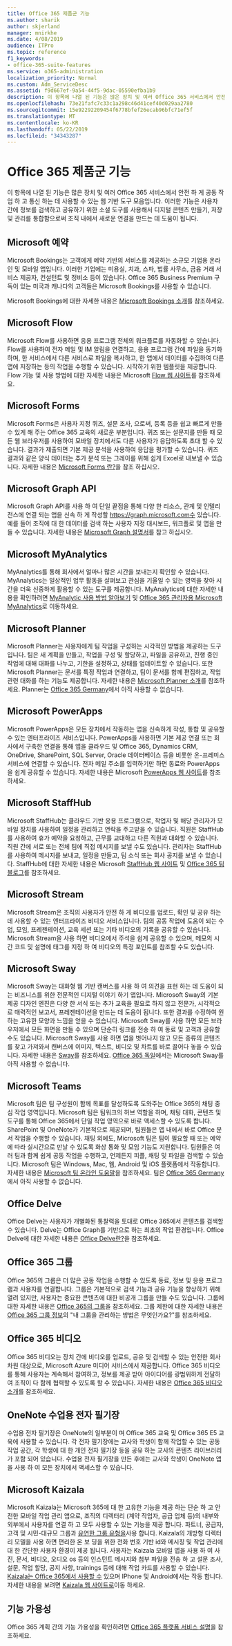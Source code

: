```yaml
---
title: Office 365 제품군 기능
ms.author: sharik
author: skjerland
manager: mnirkhe
ms.date: 4/08/2019
audience: ITPro
ms.topic: reference
f1_keywords:
- office-365-suite-features
ms.service: o365-administration
localization_priority: Normal
ms.custom: Adm_ServiceDesc
ms.assetid: f9d667ef-9a54-44f5-9dac-05590efba1b9
description: 이 항목에 나열 된 기능은 많은 장치 및 여러 Office 365 서비스에서 안전 하 게 공동 작업 하 고 통신 하는 데 사용할 수 있는 웹 기반 도구 모음입니다. 이러한 기능은 사용자 간에 정보를 검색하고 공유하기 위한 소셜 도구를 사용해서 디지털 콘텐츠 만들기, 저장 및 관리를 통합함으로써 조직 내에서 새로운 연결을 만드는 데 도움이 됩니다.
ms.openlocfilehash: 73e21fafc7c33c1a298c46d41cef40d029aa2780
ms.sourcegitcommit: 15e92292209454f6778bfef26ecab96bfc71ef5f
ms.translationtype: MT
ms.contentlocale: ko-KR
ms.lasthandoff: 05/22/2019
ms.locfileid: "34343287"
---
```

# <a name="office-365-suite-features"></a>Office 365 제품군 기능

이 항목에 나열 된 기능은 많은 장치 및 여러 Office 365 서비스에서 안전 하 게 공동 작업 하 고 통신 하는 데 사용할 수 있는 웹 기반 도구 모음입니다. 이러한 기능은 사용자 간에 정보를 검색하고 공유하기 위한 소셜 도구를 사용해서 디지털 콘텐츠 만들기, 저장 및 관리를 통합함으로써 조직 내에서 새로운 연결을 만드는 데 도움이 됩니다.
  
## <a name="microsoft-bookings"></a>Microsoft 예약
<a name="BKMK_Bookings"> </a>

Microsoft Bookings는 고객에게 예약 기반의 서비스를 제공하는 소규모 기업용 온라인 및 모바일 앱입니다. 이러한 기업에는 미용실, 치과, 스파, 법률 사무소, 금융 거래 서비스 제공자, 컨설턴트 및 정비소 등이 있습니다. Office 365 Business Premium 구독이 있는 미국과 캐나다의 고객들은 Microsoft Bookings를 사용할 수 있습니다. 
  
Microsoft Bookings에 대한 자세한 내용은 [Microsoft Bookings 소개](https://support.office.com/en-us/article/Say-hello-to-Microsoft-Bookings-47403d64-a067-4754-9ae9-00157244c27d?ui=en-US&amp;rs=en-US&amp;ad=US)를 참조하세요.
  
## <a name="microsoft-flow"></a>Microsoft Flow
<a name="BKMK_Flow"> </a>

Microsoft Flow를 사용하면 응용 프로그램 전체의 워크플로를 자동화할 수 있습니다. Flow를 사용하여 전자 메일 및 IM 알림을 연결하고, 응용 프로그램 간에 파일을 동기화하며, 한 서비스에서 다른 서비스로 파일을 복사하고, 한 앱에서 데이터를 수집하여 다른 앱에 저장하는 등의 작업을 수행할 수 있습니다. 시작하기 위한 템플릿을 제공합니다. Flow 기능 및 사용 방법에 대한 자세한 내용은 Microsoft [Flow 웹 사이트](https://flow.microsoft.com/en-us/)를 참조하세요.
  
## <a name="microsoft-forms"></a>Microsoft Forms
<a name="BKMK_Forms"> </a>

Microsoft Forms은 사용자 지정 퀴즈, 설문 조사, 으로써, 등록 등을 쉽고 빠르게 만들 수 있게 해 주는 Office 365 교육의 새로운 부분입니다. 퀴즈 또는 설문지를 만들 때 모든 웹 브라우저를 사용하여 모바일 장치에서도 다른 사용자가 응답하도록 초대 할 수 있습니다. 결과가 제출되면 기본 제공 분석을 사용하여 응답을 평가할 수 있습니다. 퀴즈 결과와 같은 양식 데이터는 추가 분석 또는 그레이를 위해 쉽게 Excel로 내보낼 수 있습니다. 자세한 내용은 [Microsoft Forms 란?](https://support.office.com/en-us/forms)을 참조 하십시오.
  
## <a name="microsoft-graph-api"></a>Microsoft Graph API
<a name="BKMK_Graph"> </a>

Microsoft Graph API를 사용 하 여 단일 끝점을 통해 다양 한 리소스, 관계 및 인텔리전스에 연결 되는 앱을 신속 하 게 작성할 https://graph.microsoft.com수 있습니다. 예를 들어 조직에 대 한 데이터를 검색 하는 사용자 지정 대시보드, 워크플로 및 앱을 만들 수 있습니다. 자세한 내용은 [Microsoft Graph 설명서](https://go.microsoft.com/fwlink/?linkid=849595)를 참고 하십시오.
  
## <a name="microsoft-myanalytics"></a>Microsoft MyAnalytics
<a name="BKMK_MyAnalytics"> </a>

MyAnalytics를 통해 회사에서 얼마나 많은 시간을 보내는지 확인할 수 있습니다. MyAnalytics는 일상적인 업무 활동을 살펴보고 관심을 기울일 수 있는 영역을 찾아 시간을 더욱 신중하게 활용할 수 있는 도구를 제공합니다. MyAnalytics에 대한 자세한 내용을 확인하려면 [MyAnalytic 사용 방법 알아보기](https://support.office.com/en-us/article/Learn-more-about-the-way-you-work-with-Microsoft-MyAnalytics-23462129-e512-40ee-acad-d968916c31b8?ui=en-US&amp;rs=en-US&amp;ad=US) 및 [Office 365 관리자용 Microsoft MyAnalytics](https://support.office.com/en-us/article/Microsoft-MyAnalytics-for-Office-365-admins-77590915-6eb0-47a6-a72f-8116cfcfc2c7)로 이동하세요.
  
## <a name="microsoft-planner"></a>Microsoft Planner
<a name="BKMK_Planner"> </a>

Microsoft Planner는 사용자에게 팀 작업을 구성하는 시각적인 방법을 제공하는 도구입니다. 팀은 새 계획을 만들고, 작업을 구성 및 할당하고, 파일을 공유하고, 진행 중인 작업에 대해 대화를 나누고, 기한을 설정하고, 상태를 업데이트할 수 있습니다. 또한 Microsoft Planner는 문서를 특정 작업과 연결하고, 팀이 문서를 함께 편집하고, 작업 관련 대화를 하는 기능도 제공합니다. 자세한 내용은 [Microsoft Planner 소개](http://go.microsoft.com/fwlink/?LinkID=718016&amp;clcid=0x4809)를 참조하세요. Planner는 [Office 365 Germany](office-365-germany.md)에서 아직 사용할 수 없습니다.
  
## <a name="microsoft-powerapps"></a>Microsoft PowerApps
<a name="BKMK_PowerApps"> </a>

Microsoft PowerApps은 모든 장치에서 작동하는 앱을 신속하게 작성, 통합 및 공유할 수 있는 엔터프라이즈 서비스입니다. PowerApps을 사용하면 기본 제공 연결 또는 회사에서 구축한 연결을 통해 앱을 클라우드 및 Office 365, Dynamics CRM, OneDrive, SharePoint, SQL Server, Oracle 데이터베이스 등을 비롯한 온-프레미스 서비스에 연결할 수 있습니다. 전자 메일 주소를 입력하기만 하면 동료와 PowerApps을 쉽게 공유할 수 있습니다. 자세한 내용은 Microsoft [PowerApps 웹 사이트](https://powerapps.microsoft.com/en-us/)를 참조하세요.
  
## <a name="microsoft-staffhub"></a>Microsoft StaffHub
<a name="BKMK_StaffHub"> </a>

Microsoft StaffHub는 클라우드 기반 응용 프로그램으로, 작업자 및 해당 관리자가 모바일 장치를 사용하여 일정을 관리하고 연락을 주고받을 수 있습니다. 직원은 StaffHub를 사용하여 휴가 예약을 요청하고, 근무를 교대하고 다른 직원과 대화할 수 있습니다. 직원 간에 서로 또는 전체 팀에 직접 메시지를 보낼 수도 있습니다. 관리자는 StaffHub를 사용하여 메시지를 보내고, 일정을 만들고, 팀 소식 또는 회사 공지를 보낼 수 있습니다. StaffHub에 대한 자세한 내용은 Microsoft [StaffHub 웹 사이트](https://staffhub.office.com/) 및 [Office 365 팀 블로그](https://blogs.office.com/2017/01/12/microsoft-staffhub-is-here/)를 참조하세요.
  
## <a name="microsoft-stream"></a>Microsoft Stream
<a name="BKMK_Stream"> </a>

Microsoft Stream은 조직의 사용자가 안전 하 게 비디오를 업로드, 확인 및 공유 하는 데 사용할 수 있는 엔터프라이즈 비디오 서비스입니다. 팀의 공동 작업에 도움이 되는 수업, 모임, 프레젠테이션, 교육 세션 또는 기타 비디오의 기록을 공유할 수 있습니다. Microsoft Stream을 사용 하면 비디오에서 주석을 쉽게 공유할 수 있으며, 메모의 시간 코드 및 설명에 태그를 지정 하 여 비디오의 특정 포인트를 참조할 수도 있습니다.
  
## <a name="microsoft-sway"></a>Microsoft Sway
<a name="BKMK_Sway"> </a>

Microsoft Sway는 대화형 웹 기반 캔버스를 사용 하 여 의견을 표현 하는 데 도움이 되는 비즈니스를 위한 전문적인 디지털 이야기 하기 앱입니다. Microsoft Sway의 기본 제공 디자인 엔진은 다양 한 서식 또는 추가 교육을 필요로 하지 않고 전문가, 시각적으로 매력적인 보고서, 프레젠테이션을 만드는 데 도움이 됩니다. 또한 결과를 수정하여 원하는 고유한 모양과 느낌을 얻을 수 있습니다. Microsoft Sway를 사용 하면 모든 브라우저에서 모든 화면을 만들 수 있으며 단순히 링크를 전송 하 여 동료 및 고객과 공유할 수도 있습니다. Microsoft Sway를 사용 하면 앱을 벗어나지 않고 모든 종류의 콘텐츠를 찾고 가져와서 캔버스에 이미지, 텍스트, 비디오 및 차트를 바로 끌어다 놓을 수 있습니다. 자세한 내용은 [Sway](https://sway.com)를 참조하세요. [Office 365 독일](office-365-germany.md)에서는 Microsoft Sway를 아직 사용할 수 없습니다.
  
## <a name="microsoft-teams"></a>Microsoft Teams
<a name="BKMK_Teams"> </a>

Microsoft 팀은 팀 구성원이 함께 목표를 달성하도록 도와주는 Office 365의 채팅 중심 작업 영역입니다. Microsoft 팀은 팀워크의 허브 역할을 하며, 채팅 대화, 콘텐츠 및 도구를 통해 Office 365에서 단일 작업 영역으로 바로 액세스할 수 있도록 합니다. SharePoint 및 OneNote가 기본적으로 제공되며, 팀원들은 앱 내에서 바로 Office 문서 작업을 수행할 수 있습니다. 채팅 외에도, Microsoft 팀은 팀이 필요할 때 또는 예약에 따라 실시간으로 만날 수 있도록 화상 통화 및 모임 기능도 지원합니다. 팀원들은 여러 팀과 함께 쉽게 공동 작업을 수행하고, 언제든지 피플, 채팅 및 파일을 검색할 수 있습니다. Microsoft 팀은 Windows, Mac, 웹, Android 및 iOS 플랫폼에서 작동합니다. 자세한 내용은 [Microsoft 팀 온라인 도움말](https://go.microsoft.com/fwlink/?linkid=834413)을 참조하세요. 팀은 [Office 365 Germany](office-365-germany.md)에서 아직 사용할 수 없습니다.
  
## <a name="office-delve"></a>Office Delve
<a name="BKMK_Delve"> </a>

Office Delve는 사용자가 개별화된 통찰력을 토대로 Office 365에서 콘텐츠를 검색할 수 있습니다. Delve는 Office Graph를 기반으로 하는 최초의 작업 환경입니다. Office Delve에 대한 자세한 내용은 [Office Delve란?](https://go.microsoft.com/fwlink/?LinkId=511463)을 참조하세요. 
  
## <a name="office-365-groups"></a>Office 365 그룹
<a name="BKMK_Groups"> </a>

Office 365의 그룹은 더 많은 공동 작업을 수행할 수 있도록 동료, 정보 및 응용 프로그램과 사용자를 연결합니다. 그룹은 기본적으로 검색 기능과 공유 기능을 향상하기 위해 열려 있지만, 사용자는 중요한 콘텐츠에 대한 비공개 그룹을 만들 수도 있습니다. 그룹에 대한 자세한 내용은 [Office 365의 그룹](https://support.office.com/en-US/Article/Find-help-about-Groups-in-Office-365-7a9b321f-b76a-4d53-b98b-a2b0b7946de1)을 참조하세요. 그룹 제한에 대한 자세한 내용은 [Office 365 그룹 정보](https://go.microsoft.com/fwlink/?linkid=846714)의 "내 그룹을 관리하는 방법은 무엇인가요?"를 참조하세요.
  
## <a name="office-365-video"></a>Office 365 비디오
<a name="BKMK_Video"> </a>

Office 365 비디오는 장치 간에 비디오를 업로드, 공유 및 검색할 수 있는 안전한 회사 차원 대상으로, Microsoft Azure 미디어 서비스에서 제공합니다. Office 365 비디오를 통해 사용자는 계속해서 참여하고, 정보를 제공 받아 아이디어를 광범위하게 전달하여 조직이 다 함께 협력할 수 있도록 할 수 있습니다. 자세한 내용은 [Office 365 비디오 소개](https://blogs.office.com/2014/11/18/introducing-office-365-video/)를 참조하세요.
  
## <a name="onenote-class-notebook"></a>OneNote 수업용 전자 필기장

수업용 전자 필기장은 OneNote의 일부분이 며 Office 365 교육 및 Office 365 E5 교육에 사용할 수 있습니다. 각 전자 필기장에는 교사와 학생이 함께 작업할 수 있는 공동 작업 공간, 각 학생에 대 한 개인 전자 필기장 등을 공유 하는 교사의 콘텐츠 라이브러리가 포함 되어 있습니다. 수업용 전자 필기장을 만든 후에는 교사와 학생이 OneNote 앱을 사용 하 여 모든 장치에서 액세스할 수 있습니다.

## <a name="microsoft-kaizala"></a>Microsoft Kaizala

Microsoft Kaizala는 Microsoft 365에 대 한 고유한 기능을 제공 하는 단순 하 고 안전한 모바일 작업 관리 앱으로, 조직의 디렉터리 (계약 작업자, 공급 업체 등)의 내부와 외부에서 사용자를 연결 하 고 모두 사용할 수 있는 기능을 제공 합니다. 파트너, 공급자, 고객 및 시민-대규모 그룹과 [유연한 그룹 유형을](https://techcommunity.microsoft.com/t5/Microsoft-Kaizala-Blog/Model-your-communication-needs-using-Kaizala/ba-p/299710)사용 합니다. Kaizala의 개방형 디렉터리 모델을 사용 하면 편리한 온 보 딩을 위한 전화 번호 기반 id와 메시징 및 작업 관리에 대 한 간단한 사용자 환경이 제공 됩니다. 사용자는 Kaizala 모바일 앱을 사용 하 여 사진, 문서, 비디오, 오디오 os 등의 인스턴트 메시지와 첨부 파일을 전송 하 고 설문 조사, 설문, 작업 할당, 공지 사항, trainings 등에 대해 작업 카드를 사용할 수 있습니다. [Kaizala는 Office 365에서 사용할 수](https://products.office.com/en/business/microsoft-kaizala) 있으며 IPhone 및 Android에서는 작동 합니다. 자세한 내용을 보려면 [Kaizala 웹 사이트로](https://products.office.com/en/business/microsoft-kaizala)이동 하세요. 
  
## <a name="feature-availability"></a>기능 가용성

Office 365 계획 간의 기능 가용성을 확인하려면 [Office 365 플랫폼 서비스 설명](https://technet.microsoft.com/en-us/library/office-365-platform-service-description.aspx)을 참조하세요.
  

